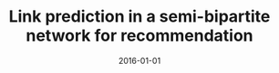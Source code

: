 ---
# Documentation: https://wowchemy.com/docs/managing-content/

title: Link prediction in a semi-bipartite network for recommendation
subtitle: ''
summary: ''
authors:
- Nitesh Chawla
- Aastha Nigam
tags: []
categories: []
date: '2016-01-01'
lastmod: 2022-10-07T05:04:44Z
featured: false
draft: false

# Featured image
# To use, add an image named `featured.jpg/png` to your page's folder.
# Focal points: Smart, Center, TopLeft, Top, TopRight, Left, Right, BottomLeft, Bottom, BottomRight.
image:
  caption: ''
  focal_point: ''
  preview_only: false

# Projects (optional).
#   Associate this post with one or more of your projects.
#   Simply enter your project's folder or file name without extension.
#   E.g. `projects = ["internal-project"]` references `content/project/deep-learning/index.md`.
#   Otherwise, set `projects = []`.
projects: []
publishDate: '2022-10-07T05:04:42.945036Z'
publication_types:
- '1'
abstract: ''
publication: '*Intelligent Information and Database Systems : 8th Asian Conference,
  ACIIDS 2016, Da Nang, Vietnam, March 14-16, 2016 : proceedings. Pt. 2*'
doi: 10.1007/978-3-662-49390-8_12
---